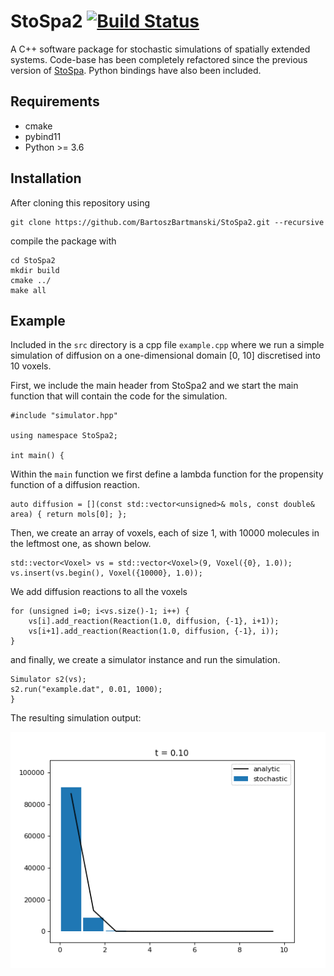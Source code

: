 # StoSpa2 [![Build Status](https://travis-ci.org/BartoszBartmanski/StoSpa2.svg?branch=master)](https://travis-ci.org/BartoszBartmanski/StoSpa2)

A C++ software package for stochastic simulations of spatially extended systems. Code-base has been completely refactored since the previous version of [StoSpa](https://github.com/BartoszBartmanski/StoSpa). Python bindings have also been included.

## Requirements

* cmake
* pybind11
* Python >= 3.6

## Installation

After cloning this repository using
```
git clone https://github.com/BartoszBartmanski/StoSpa2.git --recursive
```
compile the package with
```
cd StoSpa2
mkdir build
cmake ../
make all
```

## Example

Included in the `src` directory is a cpp file `example.cpp` where we run a simple simulation of diffusion on a one-dimensional domain [0, 10] discretised into 10 voxels.

First, we include the main header from StoSpa2 and we start the main function that will contain the code for the simulation.
```
#include "simulator.hpp"

using namespace StoSpa2;

int main() {
```
Within the `main` function we first define a lambda function for the propensity function of a diffusion reaction.
```
auto diffusion = [](const std::vector<unsigned>& mols, const double& area) { return mols[0]; };
```
Then, we create an array of voxels, each of size 1, with 10000 molecules in the leftmost one, as shown below.
```
std::vector<Voxel> vs = std::vector<Voxel>(9, Voxel({0}, 1.0));
vs.insert(vs.begin(), Voxel({10000}, 1.0));
```
We add diffusion reactions to all the voxels
```
for (unsigned i=0; i<vs.size()-1; i++) {
    vs[i].add_reaction(Reaction(1.0, diffusion, {-1}, i+1));
    vs[i+1].add_reaction(Reaction(1.0, diffusion, {-1}, i));
}
```
and finally, we create a simulator instance and run the simulation.
```
Simulator s2(vs);
s2.run("example.dat", 0.01, 1000);
}
```

The resulting simulation output:

![Simulation output](.sim.gif)
